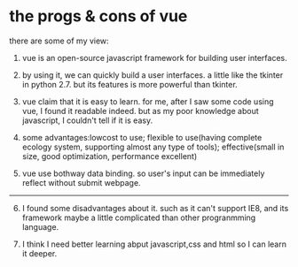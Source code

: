 # the progs & cons of vue


there are some of my view:  

1. vue is an open-source javascript framework for building user interfaces.  

2. by using it, we can quickly build a user interfaces. a little like the tkinter in python 2.7. but its features is more powerful than tkinter.  

3. vue claim that it is easy to learn. for me, after I saw some code using vue, I found it readable indeed. but as my poor knowledge about javascript, I couldn't tell if it is easy.  

4. some advantages:lowcost to use; flexible to use(having complete ecology system, supporting almost any type of tools); effective(small in size, good optimization, performance excellent)

5. vue use bothway data binding. so user's input can be immediately reflect without submit webpage.
----
6. I found some disadvantages about it. such as  it can't support IE8, and its framework maybe a little complicated than other progranmming language. 

7. I think I need better learning abput javascript,css and html so I can learn it deeper.  
